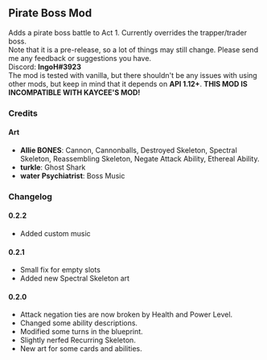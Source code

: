 ## Pirate Boss Mod ##
Adds a pirate boss battle to Act 1. Currently overrides the trapper/trader boss.<br>
Note that it is a pre-release, so a lot of things may still change. Please send me any feedback or suggestions you have.<br>
Discord: **IngoH#3923**<br>
The mod is tested with vanilla, but there shouldn't be any issues with using other mods, but keep in mind that it depends on **API 1.12+**.
**THIS MOD IS INCOMPATIBLE WITH KAYCEE'S MOD!**

### Credits ###
#### Art
- **Allie BONES**: Cannon, Cannonballs, Destroyed Skeleton, Spectral Skeleton, Reassembling Skeleton, Negate Attack Ability, Ethereal Ability.
- **turkle**: Ghost Shark
- **water Psychiatrist**: Boss Music

### Changelog ###

#### 0.2.2
- Added custom music

#### 0.2.1
- Small fix for empty slots
- Added new Spectral Skeleton art

#### 0.2.0
- Attack negation ties are now broken by Health and Power Level.
- Changed some ability descriptions.
- Modified some turns in the blueprint.
- Slightly nerfed Recurring Skeleton.
- New art for some cards and abilities.